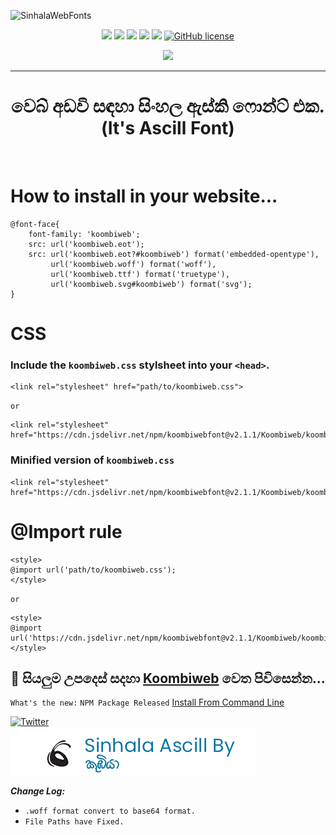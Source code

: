 ![SinhalaWebFonts](https://socialify.git.ci/koombitool/SinhalaWebFonts/image?description=1&font=Source%20Code%20Pro&forks=1&issues=1&language=1&owner=1&pattern=Floating%20Cogs&pulls=1&stargazers=1&theme=Dark)

<p align="center">
<img src="https://img.shields.io/badge/HTML5-E34F26?style=for-the-badge&logo=html5&logoColor=white">
<img src="https://img.shields.io/badge/npm-CB3837?style=for-the-badge&logo=npm&logoColor=white">
<img src="https://img.shields.io/badge/GitHub-100000?style=for-the-badge&logo=github&logoColor=white">
<img src="https://img.shields.io/badge/Blogger-FF5722?style=for-the-badge&logo=blogger&logoColor=white">
<img src="https://img.shields.io/badge/Wordpress-21759B?style=for-the-badge&logo=wordpress&logoColor=white">
<a href="https://github.com/koombitool/SinhalaWebFonts/blob/main/LICENSE"><img alt="GitHub license" src="https://img.shields.io/github/license/koombitool/SinhalaWebFonts?style=for-the-badge"></a>
  <a href="https://www.jsdelivr.com/package/npm/koombiwebfont"><p align="center"><img src="https://data.jsdelivr.com/v1/package/npm/koombiwebfont/badge"></p></a>
<hr/>
<h1 align="center">වෙබ් අඩවි සඳහා සිංහල ඇස්කි ෆොන්ට් එක. (It's Ascill Font)</h1><br>

# How to install in your website...

```
@font-face{
	font-family: 'koombiweb';
	src: url('koombiweb.eot');
	src: url('koombiweb.eot?#koombiweb') format('embedded-opentype'),
	     url('koombiweb.woff') format('woff'),
	     url('koombiweb.ttf') format('truetype'),
	     url('koombiweb.svg#koombiweb') format('svg');
}
```

# CSS
### Include the `koombiweb.css` stylsheet into your `<head>`.
```
<link rel="stylesheet" href="path/to/koombiweb.css">
```
`or`
```
<link rel="stylesheet" href="https://cdn.jsdelivr.net/npm/koombiwebfont@v2.1.1/Koombiweb/koombiweb.css">
```
### Minified version of `koombiweb.css`
```
<link rel="stylesheet" href="https://cdn.jsdelivr.net/npm/koombiwebfont@v2.1.1/Koombiweb/koombiweb.min.css">
```
# @Import rule
```
<style>
@import url('path/to/koombiweb.css');
</style>
```
`or`
```
<style>
@import url('https://cdn.jsdelivr.net/npm/koombiwebfont@v2.1.1/Koombiweb/koombiweb.css');
</style>
```

<h2 align="center">  💙 සියලුම උපදෙස් සදහා <a href="https://koombitool.github.io/SinhalaWebFonts">Koombiweb</a> වෙත පිවිසෙන්න... </h12<br>
  </h2>

`What's the new:`
`NPM Package Released`
[Install From Command Line](https://www.npmjs.com/package/koombiwebfont/v/latest)

<a href="https://twitter.com/intent/tweet?text=Wow:&url=https%3A%2F%2Fgithub.com%2Fkoombitool%2FSinhalaWebFonts"><img alt="Twitter" src="https://img.shields.io/twitter/url?url=https%3A%2F%2Fgithub.com%2Fkoombitool%2FSinhalaWebFonts"></a>
  </br>
  <img src="./contents/images/batch.png" title="example koombiwebfont" align="center">

**_Change Log:_**
* `.woff format convert to base64 format.`
* `File Paths have Fixed.`

